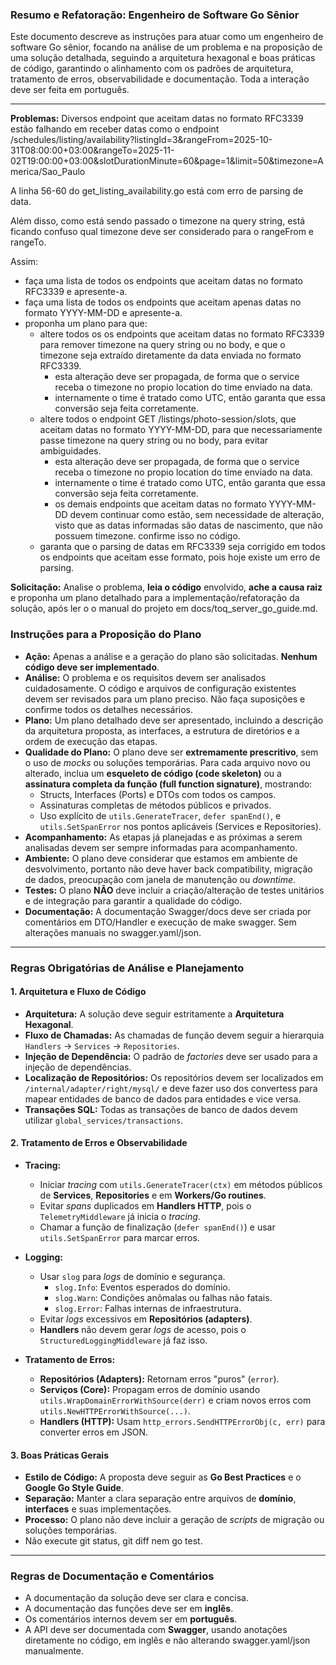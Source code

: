 ### Resumo e Refatoração: Engenheiro de Software Go Sênior

Este documento descreve as instruções para atuar como um engenheiro de software Go sênior, focando na análise de um problema e na proposição de uma solução detalhada, seguindo a arquitetura hexagonal e boas práticas de código, garantindo o alinhamento com os padrões de arquitetura, tratamento de erros, observabilidade e documentação. Toda a interação deve ser feita em português.

---

**Problemas:**
Diversos endpoint que aceitam datas no formato RFC3339 estão falhando em receber datas como o endpoint /schedules/listing/availability?listingId=3&rangeFrom=2025-10-31T08:00:00+03:00&rangeTo=2025-11-02T19:00:00+03:00&slotDurationMinute=60&page=1&limit=50&timezone=America/Sao_Paulo

A linha 56-60 do get_listing_availability.go está com erro de parsing de data.

Além disso, como está sendo passado o timezone na query string, está ficando confuso qual timezone deve ser considerado para o rangeFrom e rangeTo.

Assim:
- faça uma lista de todos os endpoints que aceitam datas no formato RFC3339 e apresente-a.
- faça uma lista de todos os endpoints que aceitam apenas datas no formato YYYY-MM-DD e apresente-a.
- proponha um plano para que:
  - altere todos os os endpoints que aceitam datas no formato RFC3339 para remover timezone na query string ou no body, e que o timezone seja extraído diretamente da data enviada no formato RFC3339.
    - esta alteração deve ser propagada, de forma que o service receba o timezone no propio location do time enviado na data.
    - internamente o time é tratado como UTC, então garanta que essa conversão seja feita corretamente.
  - altere todos o endpoint GET /listings/photo-session/slots, que aceitam datas no formato YYYY-MM-DD, para que necessariamente passe timezone na query string ou no body, para evitar ambiguidades.
    - esta alteração deve ser propagada, de forma que o service receba o timezone no propio location do time enviado na data.
    - internamente o time é tratado como UTC, então garanta que essa conversão seja feita corretamente.
    - os demais endpoints que aceitam datas no formato YYYY-MM-DD devem continuar como estão, sem necessidade de alteração, visto que as datas informadas são datas de nascimento, que não possuem timezone. confirme isso no código.
  - garanta que o parsing de datas em RFC3339 seja corrigido em todos os endpoints que aceitam esse formato, pois hoje existe um erro de parsing.


**Solicitação:** Analise o problema, **leia o código** envolvido, **ache a causa raiz** e proponha um plano detalhado para a implementação/refatoração da solução, após ler o o manual do projeto em docs/toq_server_go_guide.md.

### **Instruções para a Proposição do Plano**

- **Ação:** Apenas a análise e a geração do plano são solicitadas. **Nenhum código deve ser implementado**.
- **Análise:** O problema e os requisitos devem ser analisados cuidadosamente. O código e arquivos de configuração existentes devem ser revisados para um plano preciso. Não faça suposições e confirme todos os detalhes necessários.
- **Plano:** Um plano detalhado deve ser apresentado, incluindo a descrição da arquitetura proposta, as interfaces, a estrutura de diretórios e a ordem de execução das etapas.
- **Qualidade do Plano:** O plano deve ser **extremamente prescritivo**, sem o uso de _mocks_ ou soluções temporárias. Para cada arquivo novo ou alterado, inclua um **esqueleto de código (code skeleton)** ou a **assinatura completa da função (full function signature)**, mostrando:
    * Structs, Interfaces (Ports) e DTOs com todos os campos.
    * Assinaturas completas de métodos públicos e privados.
    * Uso explícito de `utils.GenerateTracer`, `defer spanEnd()`, e `utils.SetSpanError` nos pontos aplicáveis (Services e Repositories).
- **Acompanhamento:** As etapas já planejadas e as próximas a serem analisadas devem ser sempre informadas para acompanhamento.
- **Ambiente:** O plano deve considerar que estamos em ambiente de desvolvimento, portanto não deve haver back compatibility, migração de dados, preocupação com janela de manutenção ou _downtime_.
- **Testes:** O plano **NÃO** deve incluir a criação/alteração de testes unitários e de integração para garantir a qualidade do código.
- **Documentação:** A documentação Swagger/docs deve ser criada por comentários em DTO/Handler e execução de make swagger. Sem alterações manuais no swagger.yaml/json.
---

### **Regras Obrigatórias de Análise e Planejamento**

#### 1. Arquitetura e Fluxo de Código
- **Arquitetura:** A solução deve seguir estritamente a **Arquitetura Hexagonal**.
- **Fluxo de Chamadas:** As chamadas de função devem seguir a hierarquia `Handlers` → `Services` → `Repositories`.
- **Injeção de Dependência:** O padrão de _factories_ deve ser usado para a injeção de dependências.
- **Localização de Repositórios:** Os repositórios devem ser localizados em `/internal/adapter/right/mysql/` e deve fazer uso dos convertess para mapear entidades de banco de dados para entidades e vice versa.
- **Transações SQL:** Todas as transações de banco de dados devem utilizar `global_services/transactions`.


#### 2. Tratamento de Erros e Observabilidade

- **Tracing:**
  - Iniciar _tracing_ com `utils.GenerateTracer(ctx)` em métodos públicos de **Services**, **Repositories** e em **Workers/Go routines**.
  - Evitar _spans_ duplicados em **Handlers HTTP**, pois o `TelemetryMiddleware` já inicia o _tracing_.
  - Chamar a função de finalização (`defer spanEnd()`) e usar `utils.SetSpanError` para marcar erros.

- **Logging:**
  - Usar `slog` para _logs_ de domínio e segurança.
    - `slog.Info`: Eventos esperados do domínio.
    - `slog.Warn`: Condições anômalas ou falhas não fatais.
    - `slog.Error`: Falhas internas de infraestrutura.
  - Evitar _logs_ excessivos em **Repositórios (adapters)**.
  - **Handlers** não devem gerar _logs_ de acesso, pois o `StructuredLoggingMiddleware` já faz isso.

- **Tratamento de Erros:**
  - **Repositórios (Adapters):** Retornam erros "puros" (`error`).
  - **Serviços (Core):** Propagam erros de domínio usando `utils.WrapDomainErrorWithSource(derr)` e criam novos erros com `utils.NewHTTPErrorWithSource(...)`.
  - **Handlers (HTTP):** Usam `http_errors.SendHTTPErrorObj(c, err)` para converter erros em JSON.

#### 3. Boas Práticas Gerais
- **Estilo de Código:** A proposta deve seguir as **Go Best Practices** e o **Google Go Style Guide**.
- **Separação:** Manter a clara separação entre arquivos de **domínio**, **interfaces** e suas implementações.
- **Processo:** O plano não deve incluir a geração de _scripts_ de migração ou soluções temporárias.
- Não execute git status, git diff nem go test.

---

### **Regras de Documentação e Comentários**

- A documentação da solução deve ser clara e concisa.
- A documentação das funções deve ser em **inglês**.
- Os comentários internos devem ser em **português**.
- A API deve ser documentada com **Swagger**, usando anotações diretamente no código, em inglês e não alterando swagger.yaml/json manualmente.